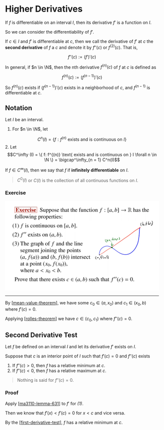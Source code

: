 # Higher Derivatives

If $f$ is differentiable on an interval $I$, then its derivative $f'$ is a function on $I$.

So we can consider the differentiability of $f'$.

If $c \in I$ and $f'$ is differentiable at $c$, then we call the derivative of $f'$ at $c$ the **second derivative** of $f$ a $c$ and denote it by $f''(c)$ or $f^{(2)}(c)$. 
That is,

$$f''(c) := (f')'(c)$$

In general, if $n \in \N$, then the nth derivative $f^{(n)}(c)$ of $f$ at $c$ is defined as

$$f^{(n)}(c) := (f^{(n-1)})'(c)$$

So $f^{(n)}(c)$ exists if $(f^{(n-1)})'(c)$ exists in a neighborhood of $c$, and $f^(n-1)$ is differentiable at $c$.

## Notation

Let $I$ be an interval.

1. For $n \in \N$, let 

$$ C^n(I) = \{ f: f^{(n)} \text{ exists and is continuous on } I \}$$
2. Let
$$C^\infty (I) = \{ f: f^{(n)} \text{ exists and is continuous on } I \forall n \in \N \} = \bigcap^\infty_{n = 1} C^n(I)$$

If $f \in C^\infty(I)$, then we say that $f$ if **infinitely differentiable** on $I$.

> $C^0(I)$ or $C(I)$ is the collection of all continuous functions on $I$.

### Exercise

![](2021-01-27-13-26-35.png)

----------

By [[mean-value-theorem]], we have some $c_0 \in (a, x_0)$ and $c_1 \in (x_0, b)$ where $f'(c) = 0$.

Applying [[rolles-theorem]] we have $c \in (c_0, c_1)$ where $f''(c) = 0$.

## Second Derivative Test

Let $f$ be defined on an interval $I$ and let its derivative $f'$ exists on $I$.

Suppose that $c$ is an interior point of $I$ such that 
$f'(c) = 0$ and $f''(c)$ exists

1. If $f''(c) > 0$, then $f$ has a relative minimum at $c$.
2. If $f''(c) < 0$, then $f$ has a relative maximum at $c$.

> Nothing is said for $f''(c) = 0$.

### Proof

Apply [[ma3110-lemma-631]] to $f'$ for _(1)_.

Then we know that $f'(x) < f'(c) = 0$ for $x < c$ and vice versa.

By the [[first-derivative-test]], $f$ has a relative minimum at $c$.

[//begin]: # "Autogenerated link references for markdown compatibility"
[mean-value-theorem]: mean-value-theorem "Mean Value Theorem"
[rolles-theorem]: rolles-theorem "Rolle's Theorem"
[ma3110-lemma-631]: ma3110-lemma-631 "MA3110 Lemma 6.3.1"
[first-derivative-test]: first-derivative-test "First Derivative Test"
[//end]: # "Autogenerated link references"
